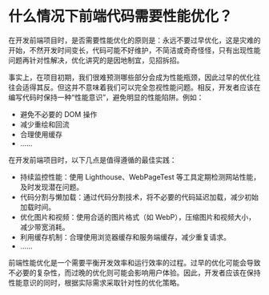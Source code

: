 # 什么情况下前端代码需要性能优化？

在开发前端项目时，是否需要性能优化的原则是：永远不要过早优化，这是灾难的开始，不然开发时间变长，代码可能不好维护，不简洁或奇奇怪怪，只有出现性能问题再针对性解决，优化讲究的是因地制宜，见招拆招。

事实上，在项目初期，我们很难预测哪些部分会成为性能瓶颈，因此过早的优化往往会适得其反。但这并不意味着我们可以完全忽视性能问题。相反，开发者应该在编写代码时保持一种“性能意识”，避免明显的性能陷阱。例如：

- 避免不必要的 DOM 操作
- 减少重绘和回流
- 合理使用缓存
- ……

在开发前端项目时，以下几点是值得遵循的最佳实践：

- 持续监控性能：使用 Lighthouse、WebPageTest 等工具定期检测网站性能，及时发现潜在问题。
- 代码分割与懒加载：通过代码分割技术，将不必要的代码延迟加载，减少初始加载时间。
- 优化图片和视频：使用合适的图片格式（如 WebP），压缩图片和视频大小，减少带宽消耗。
- 利用缓存机制：合理使用浏览器缓存和服务端缓存，减少重复请求。
- ……

前端性能优化是一个需要平衡开发效率和运行效率的过程。过早的优化可能会导致不必要的复杂性，而过晚的优化则可能会影响用户体验。因此，开发者应该在保持性能意识的同时，根据实际需求采取针对性的优化策略。
